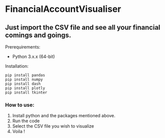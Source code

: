 # FinancialAccountVisualiser
## Just import the CSV file and see all your financial comings and goings.

Prerequirements:
- Python 3.x.x (64-bit)

Installation:
```
pip install pandas
pip install numpy
pip install dash
pip install plotly
pip install tkinter

```

### How to use:
1. Install python and the packages mentioned above.
2. Run the code
3. Select the CSV file you wish to visualize
4. Voila !
